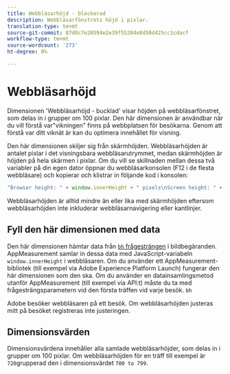 ```yaml
---
title: Webbläsarhöjd - blockerad
description: Webbläsarfönstrets höjd i pixlar.
translation-type: tm+mt
source-git-commit: 87d0c7e20594e2e39f55284e8d50d425cc1cdacf
workflow-type: tm+mt
source-wordcount: '273'
ht-degree: 0%

---
```



# Webbläsarhöjd

Dimensionen &#39;Webbläsarhöjd - bucklad&#39; visar höjden på webbläsarfönstret, som delas in i grupper om 100 pixlar. Den här dimensionen är användbar när du vill förstå var&quot;vikningen&quot; finns på webbplatsen för besökarna. Genom att förstå var ditt viknät är kan du optimera innehållet för visning.

Den här dimensionen skiljer sig från skärmhöjden. Webbläsarhöjden är antalet pixlar i det visningsbara webbläsarutrymmet, medan skärmhöjden är höjden på hela skärmen i pixlar. Om du vill se skillnaden mellan dessa två variabler på din egen dator öppnar du webbläsarkonsolen (F12 i de flesta webbläsare) och kopierar och klistrar in följande kod i konsolen:

```javascript
"Browser height: " + window.innerHeight + " pixels\nScreen height: " + screen.height + " pixels";
```

Webbläsarhöjden är alltid mindre än eller lika med skärmhöjden eftersom webbläsarhöjden inte inkluderar webbläsarnavigering eller kantlinjer.

## Fyll den här dimensionen med data

Den här dimensionen hämtar data från [`bh` frågesträngen](/help/implement/validate/query-parameters.md) i bildbegäranden. AppMeasurement samlar in dessa data med JavaScript-variabeln `window.innerHeight` i webbläsaren. Om du använder ett AppMeasurement-bibliotek (till exempel via Adobe Experience Platform Launch) fungerar den här dimensionen som den ska. Om du använder en datainsamlingsmetod utanför AppMeasurement (till exempel via API:t) måste du ta med frågesträngsparametern vid den första träffen vid varje besök. `bh`

Adobe besöker webbläsaren på ett besök. Om webbläsarhöjden justeras mitt på besöket registreras inte justeringen.

## Dimensionsvärden

Dimensionsvärdena innehåller alla samlade webbläsarhöjder, som delas in i grupper om 100 pixlar. Om webbläsarhöjden för en träff till exempel är `720`grupperad den i dimensionsvärdet `700 to 799`.
